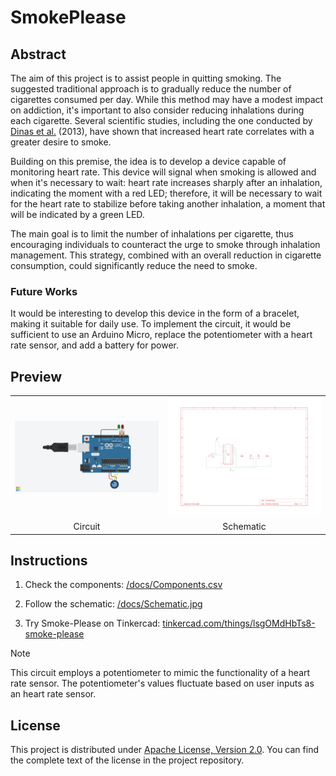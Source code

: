 # SmokePlease

## Abstract

The aim of this project is to assist people in quitting smoking. The suggested traditional approach is to gradually reduce the number of cigarettes consumed per day. While this method may have a modest impact on addiction, it's important to also consider reducing inhalations during each cigarette. Several scientific studies, including the one conducted by [Dinas et al.](https://www.sciencedirect.com/science/article/pii/S0167527311020316) (2013), have shown that increased heart rate correlates with a greater desire to smoke.

Building on this premise, the idea is to develop a device capable of monitoring heart rate. This device will signal when smoking is allowed and when it's necessary to wait: heart rate increases sharply after an inhalation, indicating the moment with a red LED; therefore, it will be necessary to wait for the heart rate to stabilize before taking another inhalation, a moment that will be indicated by a green LED.

The main goal is to limit the number of inhalations per cigarette, thus encouraging individuals to counteract the urge to smoke through inhalation management. This strategy, combined with an overall reduction in cigarette consumption, could significantly reduce the need to smoke.

### Future Works

It would be interesting to develop this device in the form of a bracelet, making it suitable for daily use. To implement the circuit, it would be sufficient to use an Arduino Micro, replace the potentiometer with a heart rate sensor, and add a battery for power.

## Preview

<table>
    <tr>
        <td><img src="https://raw.githubusercontent.com/robertovicario/Smoke-Please/main/docs/Circuit.png" alt="Circuit" width=512></td>
        <td><img src="https://raw.githubusercontent.com/robertovicario/Smoke-Please/main/docs/Schematic.jpg" alt="Schematic" width=512></td>
    </tr>
    <tr>
        <td align="center">Circuit</td>
        <td align="center">Schematic</td>
    </tr>
</table>

## Instructions

1. Check the components: [/docs/Components.csv](https://raw.githubusercontent.com/robertovicario/Smoke-Please/main/docs/Components.csv)

2. Follow the schematic: [/docs/Schematic.jpg](https://raw.githubusercontent.com/robertovicario/Smoke-Please/main/docs/Schematic.jpg)

3. Try Smoke-Please on Tinkercad: [tinkercad.com/things/lsgOMdHbTs8-smoke-please](https://www.tinkercad.com/things/lsgOMdHbTs8-smoke-please)

> [!NOTE]
>
> This circuit employs a potentiometer to mimic the functionality of a heart rate sensor. The potentiometer's values fluctuate based on user inputs as an heart rate sensor.

## License

This project is distributed under [Apache License, Version 2.0](https://opensource.org/license/apache-2-0). You can find the complete text of the license in the project repository.
